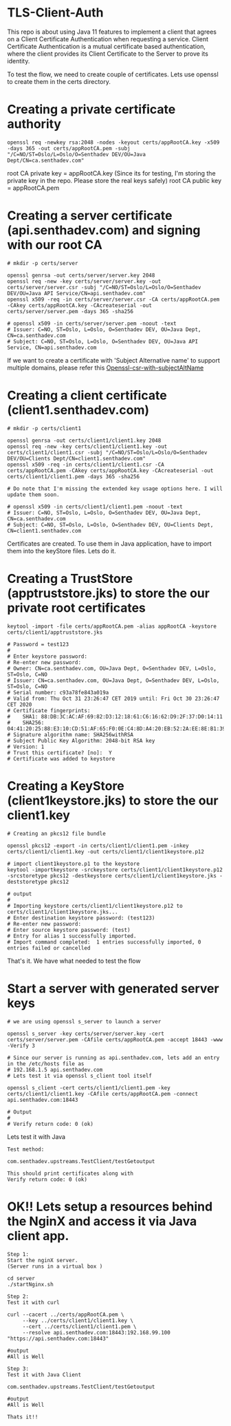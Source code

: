 # TLS-Client-Auth

This repo is about using Java 11 features to implement a client that agrees on a Client Certificate Authentication when requesting a service.
Client Certificate Authentication is a mutual certificate based authentication, where the client provides its Client Certificate to the Server to prove its identity.

To test the flow, we need to create couple of certificates.
Lets use openssl to create them in the certs directory.


# Creating a private certificate authority

```
openssl req -newkey rsa:2048 -nodes -keyout certs/appRootCA.key -x509 -days 365 -out certs/appRootCA.pem -subj "/C=NO/ST=Oslo/L=Oslo/O=Senthadev DEV/OU=Java Dept/CN=ca.senthadev.com"
```

root CA private key = appRootCA.key
(Since its for testing, I'm storing the private key in the repo. Please store the real keys safely)
root CA public key = appRootCA.pem

# Creating a server certificate (api.senthadev.com) and signing with our root CA

```
# mkdir -p certs/server

openssl genrsa -out certs/server/server.key 2048
openssl req -new -key certs/server/server.key -out certs/server/server.csr -subj "/C=NO/ST=Oslo/L=Oslo/O=Senthadev DEV/OU=Java API Service/CN=api.senthadev.com"
openssl x509 -req -in certs/server/server.csr -CA certs/appRootCA.pem -CAkey certs/appRootCA.key -CAcreateserial -out certs/server/server.pem -days 365 -sha256

# openssl x509 -in certs/server/server.pem -noout -text
# Issuer: C=NO, ST=Oslo, L=Oslo, O=Senthadev DEV, OU=Java Dept, CN=ca.senthadev.com
# Subject: C=NO, ST=Oslo, L=Oslo, O=Senthadev DEV, OU=Java API Service, CN=api.senthadev.com

```

If we want to create a certificate with 'Subject Alternative name' to support multiple domains, please refer this [Openssl-csr-with-subjectAltName](https://www.endpoint.com/blog/2014/10/30/openssl-csr-with-alternative-names-one)

# Creating a client certificate (client1.senthadev.com)

```
# mkdir -p certs/client1

openssl genrsa -out certs/client1/client1.key 2048
openssl req -new -key certs/client1/client1.key -out certs/client1/client1.csr -subj "/C=NO/ST=Oslo/L=Oslo/O=Senthadev DEV/OU=Clients Dept/CN=client1.senthadev.com"
openssl x509 -req -in certs/client1/client1.csr -CA certs/appRootCA.pem -CAkey certs/appRootCA.key -CAcreateserial -out certs/client1/client1.pem -days 365 -sha256

# Do note that I'm missing the extended key usage options here. I will update them soon.

# openssl x509 -in certs/client1/client1.pem -noout -text
# Issuer: C=NO, ST=Oslo, L=Oslo, O=Senthadev DEV, OU=Java Dept, CN=ca.senthadev.com
# Subject: C=NO, ST=Oslo, L=Oslo, O=Senthadev DEV, OU=Clients Dept, CN=client1.senthadev.com

```

Certificates are created.
To use them in Java application, have to import them into the keyStore files.
Lets do it.

# Creating a TrustStore (apptruststore.jks) to store the our private root certificates

```
keytool -import -file certs/appRootCA.pem -alias appRootCA -keystore certs/client1/apptruststore.jks

# Password = test123
#
# Enter keystore password:
# Re-enter new password:
# Owner: CN=ca.senthadev.com, OU=Java Dept, O=Senthadev DEV, L=Oslo, ST=Oslo, C=NO
# Issuer: CN=ca.senthadev.com, OU=Java Dept, O=Senthadev DEV, L=Oslo, ST=Oslo, C=NO
# Serial number: c93a78fe843a019a
# Valid from: Thu Oct 31 23:26:47 CET 2019 until: Fri Oct 30 23:26:47 CET 2020
# Certificate fingerprints:
#	 SHA1: 88:DB:3C:AC:AF:69:82:D3:12:18:61:C6:16:62:D9:2F:37:D0:14:11
#	 SHA256: 04:41:20:25:88:E3:10:CD:51:AF:65:F0:0E:C4:8D:A4:20:EB:52:2A:EE:8E:B1:39:7D:D0:F3:09:5B:2D:A4:C4
# Signature algorithm name: SHA256withRSA
# Subject Public Key Algorithm: 2048-bit RSA key
# Version: 1
# Trust this certificate? [no]:  Y
# Certificate was added to keystore

```

# Creating a KeyStore (client1keystore.jks) to store the our client1.key

```
# Creating an pkcs12 file bundle

openssl pkcs12 -export -in certs/client1/client1.pem -inkey certs/client1/client1.key -out certs/client1/client1keystore.p12

# import client1keystore.p1 to the keystore
keytool -importkeystore -srckeystore certs/client1/client1keystore.p12 -srcstoretype pkcs12 -destkeystore certs/client1/client1keystore.jks -deststoretype pkcs12

# output
#
# Importing keystore certs/client1/client1keystore.p12 to certs/client1/client1keystore.jks...
# Enter destination keystore password: (test123)
# Re-enter new password:
# Enter source keystore password: (test)
# Entry for alias 1 successfully imported.
# Import command completed:  1 entries successfully imported, 0 entries failed or cancelled
```

That's it.
We have what needed to test the flow


# Start a server with generated server keys


```
# we are using openssl s_server to launch a server

openssl s_server -key certs/server/server.key -cert certs/server/server.pem -CAfile certs/appRootCA.pem -accept 18443 -www -Verify 3

# Since our server is running as api.senthadev.com, lets add an entry in the /etc/hosts file as
# 192.168.1.5 api.senthadev.com
# Lets test it via openssl s_client tool itself

openssl s_client -cert certs/client1/client1.pem -key certs/client1/client1.key -CAfile certs/appRootCA.pem -connect api.senthadev.com:18443

# Output
#
# Verify return code: 0 (ok)
```

Lets test it with Java

```
Test method:

com.senthadev.upstreams.TestClient/testGetoutput

This should print certificates along with
Verify return code: 0 (ok)

```

# OK!! Lets setup a resources behind the NginX and access it via Java client app.

```
Step 1:
Start the nginX server.
(Server runs in a virtual box )

cd server
./startNginx.sh

Step 2:
Test it with curl

curl --cacert ../certs/appRootCA.pem \
     --key ../certs/client1/client1.key \
     --cert ../certs/client1/client1.pem \
     --resolve api.senthadev.com:18443:192.168.99.100 "https://api.senthadev.com:18443"

#output
#All is Well

Step 3:
Test it with Java Client

com.senthadev.upstreams.TestClient/testGetoutput

#output
#All is Well

Thats it!!

```